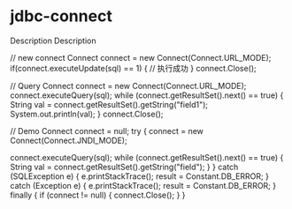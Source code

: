 # jdbc-connect
Description Description 

// new connect
Connect connect = new Connect(Connect.URL_MODE);
if(connect.executeUpdate(sql) == 1)
{
 // 执行成功
}
connect.Close();

// Query
Connect connect = new Connect(Connect.URL_MODE);
connect.executeQuery(sql);
while (connect.getResultSet().next() == true)
{
String val = connect.getResultSet().getString("field1");
System.out.println(val);
}
connect.Close();

// Demo
Connect connect = null; try { connect = new Connect(Connect.JNDI_MODE);

connect.executeQuery(sql);
while (connect.getResultSet().next() == true)
{
 String val = connect.getResultSet().getString("field");
 }
 }
 catch (SQLException e)
  {
     e.printStackTrace();
     result = Constant.DB_ERROR;
  }
  catch (Exception e)
  {
    e.printStackTrace();
    result = Constant.DB_ERROR;
  }
  finally
  {
    if (connect != null)
    {
      connect.Close();
    }
  }

